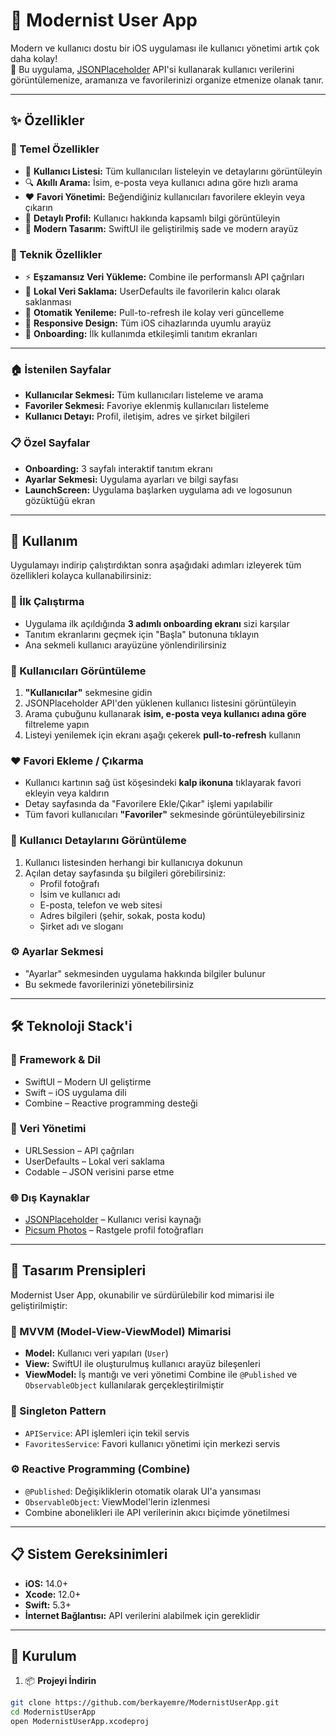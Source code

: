 # 👤 Modernist User App

Modern ve kullanıcı dostu bir iOS uygulaması ile kullanıcı yönetimi artık çok daha kolay!  
📱 Bu uygulama, [JSONPlaceholder](https://jsonplaceholder.typicode.com/users) API'si kullanarak kullanıcı verilerini görüntülemenize, aramanıza ve favorilerinizi organize etmenize olanak tanır.

---

## ✨ Özellikler

### 🎯 Temel Özellikler

- 👥 **Kullanıcı Listesi:** Tüm kullanıcıları listeleyin ve detaylarını görüntüleyin  
- 🔍 **Akıllı Arama:** İsim, e-posta veya kullanıcı adına göre hızlı arama  
- ❤️ **Favori Yönetimi:** Beğendiğiniz kullanıcıları favorilere ekleyin veya çıkarın  
- 📄 **Detaylı Profil:** Kullanıcı hakkında kapsamlı bilgi görüntüleyin  
- 🎨 **Modern Tasarım:** SwiftUI ile geliştirilmiş sade ve modern arayüz

### 🚀 Teknik Özellikler

- ⚡ **Eşzamansız Veri Yükleme:** Combine ile performanslı API çağrıları  
- 💾 **Lokal Veri Saklama:** UserDefaults ile favorilerin kalıcı olarak saklanması  
- 🔄 **Otomatik Yenileme:** Pull-to-refresh ile kolay veri güncelleme  
- 📐 **Responsive Design:** Tüm iOS cihazlarında uyumlu arayüz  
- 👋 **Onboarding:** İlk kullanımda etkileşimli tanıtım ekranları

---

### 🏠 İstenilen Sayfalar
- **Kullanıcılar Sekmesi:** Tüm kullanıcıları listeleme ve arama
- **Favoriler Sekmesi:** Favoriye eklenmiş kullanıcıları listeleme
- **Kullanıcı Detayı:** Profil, iletişim, adres ve şirket bilgileri

### 📋 Özel Sayfalar
- **Onboarding:** 3 sayfalı interaktif tanıtım ekranı
- **Ayarlar Sekmesi:** Uygulama ayarları ve bilgi sayfası
- **LaunchScreen:** Uygulama başlarken uygulama adı ve logosunun gözüktüğü ekran
---

## 🔧 Kullanım

Uygulamayı indirip çalıştırdıktan sonra aşağıdaki adımları izleyerek tüm özellikleri kolayca kullanabilirsiniz:

### 🚀 İlk Çalıştırma

- Uygulama ilk açıldığında **3 adımlı onboarding ekranı** sizi karşılar  
- Tanıtım ekranlarını geçmek için "Başla" butonuna tıklayın  
- Ana sekmeli kullanıcı arayüzüne yönlendirilirsiniz

### 👥 Kullanıcıları Görüntüleme

1. **"Kullanıcılar"** sekmesine gidin  
2. JSONPlaceholder API'den yüklenen kullanıcı listesini görüntüleyin  
3. Arama çubuğunu kullanarak **isim, e-posta veya kullanıcı adına göre** filtreleme yapın  
4. Listeyi yenilemek için ekranı aşağı çekerek **pull-to-refresh** kullanın

### ❤️ Favori Ekleme / Çıkarma

- Kullanıcı kartının sağ üst köşesindeki **kalp ikonuna** tıklayarak favori ekleyin veya kaldırın  
- Detay sayfasında da "Favorilere Ekle/Çıkar" işlemi yapılabilir  
- Tüm favori kullanıcıları **"Favoriler"** sekmesinde görüntüleyebilirsiniz

### 📄 Kullanıcı Detaylarını Görüntüleme

1. Kullanıcı listesinden herhangi bir kullanıcıya dokunun  
2. Açılan detay sayfasında şu bilgileri görebilirsiniz:
   - Profil fotoğrafı
   - İsim ve kullanıcı adı
   - E-posta, telefon ve web sitesi
   - Adres bilgileri (şehir, sokak, posta kodu)
   - Şirket adı ve sloganı

### ⚙️ Ayarlar Sekmesi

- "Ayarlar" sekmesinden uygulama hakkında bilgiler bulunur  
- Bu sekmede favorilerinizi yönetebilirsiniz


---

## 🛠 Teknoloji Stack'i

### 🧩 Framework & Dil
- SwiftUI – Modern UI geliştirme
- Swift – iOS uygulama dili
- Combine – Reactive programming desteği

### 🔗 Veri Yönetimi
- URLSession – API çağrıları
- UserDefaults – Lokal veri saklama
- Codable – JSON verisini parse etme

### 🌐 Dış Kaynaklar
- [JSONPlaceholder](https://jsonplaceholder.typicode.com) – Kullanıcı verisi kaynağı
- [Picsum Photos](https://picsum.photos/) – Rastgele profil fotoğrafları

---

## 🎨 Tasarım Prensipleri

Modernist User App, okunabilir ve sürdürülebilir kod mimarisi ile geliştirilmiştir:

### 🧱 MVVM (Model-View-ViewModel) Mimarisi

- **Model:** Kullanıcı veri yapıları (`User`)
- **View:** SwiftUI ile oluşturulmuş kullanıcı arayüz bileşenleri
- **ViewModel:** İş mantığı ve veri yönetimi Combine ile `@Published` ve `ObservableObject` kullanılarak gerçekleştirilmiştir

### 🔁 Singleton Pattern

- `APIService`: API işlemleri için tekil servis
- `FavoritesService`: Favori kullanıcı yönetimi için merkezi servis

### ⚙️ Reactive Programming (Combine)

- `@Published`: Değişikliklerin otomatik olarak UI'a yansıması
- `ObservableObject`: ViewModel'lerin izlenmesi
- Combine abonelikleri ile API verilerinin akıcı biçimde yönetilmesi

---

## 📋 Sistem Gereksinimleri

- **iOS:** 14.0+
- **Xcode:** 12.0+
- **Swift:** 5.3+
- **İnternet Bağlantısı:** API verilerini alabilmek için gereklidir

---

## 🚀 Kurulum

1. 📦 **Projeyi İndirin**
```bash
git clone https://github.com/berkayemre/ModernistUserApp.git
cd ModernistUserApp
open ModernistUserApp.xcodeproj
